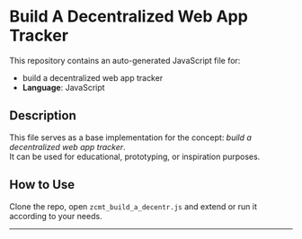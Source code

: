 # Build A Decentralized Web App Tracker

This repository contains an auto-generated JavaScript file for:

- build a decentralized web app tracker
- **Language**: JavaScript

## Description

This file serves as a base implementation for the concept: *build a decentralized web app tracker*.  
It can be used for educational, prototyping, or inspiration purposes.

## How to Use

Clone the repo, open `zcmt_build_a_decentr.js` and extend or run it according to your needs.

---


